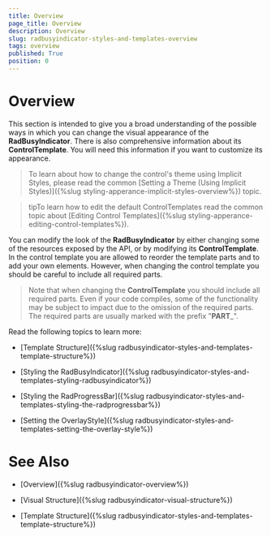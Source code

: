 ```yaml
---
title: Overview
page_title: Overview
description: Overview
slug: radbusyindicator-styles-and-templates-overview
tags: overview
published: True
position: 0
---
```


# Overview

This section is intended to give you a broad understanding of the possible ways in which you can change the visual appearance of the __RadBusyIndicator__. There is also comprehensive information about its __ControlTemplate__. You will need this information if you want to customize its appearance.

>To learn about how to change the control's theme using Implicit Styles, please read the common [Setting a Theme (Using Implicit Styles)]({%slug styling-apperance-implicit-styles-overview%}) topic.

>tipTo learn how to edit the default ControlTemplates read the common topic about [Editing Control Templates]({%slug styling-apperance-editing-control-templates%}).

You can modify the look of the __RadBusyIndicator__ by either changing some of the resources exposed by the API, or by modifying its __ControlTemplate__. In the control template you are allowed to reorder the template parts and to add your own elements. However, when changing the control template you should be careful to include all required parts.

>Note that when changing the __ControlTemplate__ you should include all required parts. Even if your code compiles, some of the functionality may be subject to impact due to the omission of the required parts. The required parts are usually marked with the prefix "__PART___".

Read the following topics to learn more: 

* [Template Structure]({%slug radbusyindicator-styles-and-templates-template-structure%})

* [Styling the RadBusyIndicator]({%slug radbusyindicator-styles-and-templates-styling-radbusyindicator%})

* [Styling the RadProgressBar]({%slug radbusyindicator-styles-and-templates-styling-the-radprogressbar%})

* [Setting the OverlayStyle]({%slug radbusyindicator-styles-and-templates-setting-the-overlay-style%})

# See Also

 * [Overview]({%slug radbusyindicator-overview%})

 * [Visual Structure]({%slug radbusyindicator-visual-structure%})

 * [Template Structure]({%slug radbusyindicator-styles-and-templates-template-structure%})
